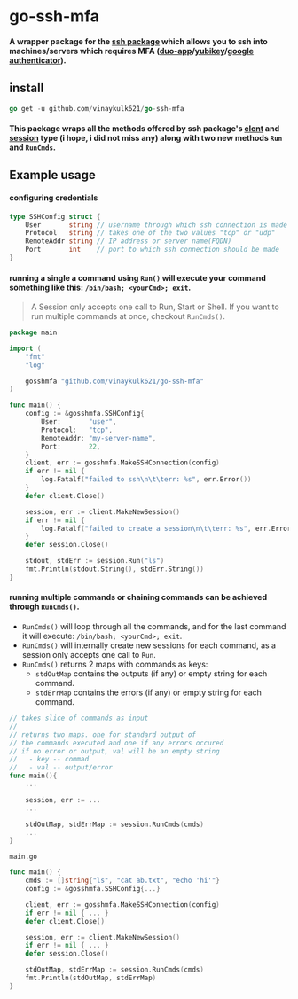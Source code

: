 # go-ssh-mfa

#### A wrapper package for the [ssh package](https://pkg.go.dev/golang.org/x/crypto/ssh) which allows you to ssh into machines/servers which requires MFA ([duo-app](https://duo.com/)/[yubikey](https://www.yubico.com/)/[google authenticator](https://en.wikipedia.org/wiki/Google_Authenticator)).

## install

```go
go get -u github.com/vinaykulk621/go-ssh-mfa
```

#### This package wraps all the methods offered by ssh package's [clent](<https://pkg.go.dev/golang.org/x/crypto/ssh#Client:~:text=type%20Channel-,type%20Client,func%20(c%20*Client)%20NewSession()%20(*Session%2C%20error),-type%20ClientConfig>) and [session](<https://pkg.go.dev/golang.org/x/crypto/ssh#Client:~:text=chan%20*Request%2C%20error)-,type%20Session,func%20(s%20*Session)%20WindowChange(h%2C%20w%20int)%20error,-type%20Signal>) type (i hope, i did not miss any) along with two new methods `Run` and `RunCmds`.

## Example usage

#### configuring credentials

```go
type SSHConfig struct {
	User       string // username through which ssh connection is made
	Protocol   string // takes one of the two values "tcp" or "udp"
	RemoteAddr string // IP address or server name(FQDN)
	Port       int    // port to which ssh connection should be made
}
```

#### running a single a command using `Run()` will execute your command something like this: `/bin/bash; <yourCmd>; exit`.

> A Session only accepts one call to Run, Start or Shell. If you want to run multiple commands at once, checkout `RunCmds()`.

```go
package main

import (
    "fmt"
	"log"

	gosshmfa "github.com/vinaykulk621/go-ssh-mfa"
)

func main() {
	config := &gosshmfa.SSHConfig{
		User:       "user",
		Protocol:   "tcp",
		RemoteAddr: "my-server-name",
		Port:       22,
	}
	client, err := gosshmfa.MakeSSHConnection(config)
	if err != nil {
		log.Fatalf("failed to ssh\n\t\terr: %s", err.Error())
	}
	defer client.Close()

	session, err := client.MakeNewSession()
	if err != nil {
		log.Fatalf("failed to create a session\n\t\terr: %s", err.Error())
	}
	defer session.Close()

	stdout, stdErr := session.Run("ls")
	fmt.Println(stdout.String(), stdErr.String())
}
```

#### running multiple commands or chaining commands can be achieved through `RunCmds()`.

- `RunCmds()` will loop through all the commands, and for the last command it will execute: `/bin/bash; <yourCmd>; exit`.
- `RunCmds()` will internally create new sessions for each command, as a session only accepts one call to `Run`.
- `RunCmds()` returns 2 maps with commands as keys:
  - `stdOutMap` contains the outputs (if any) or empty string for each command.
  - `stdErrMap` contains the errors (if any) or empty string for each command.

```go
// takes slice of commands as input
//
// returns two maps. one for standard output of
// the commands executed and one if any errors occured
// if no error or output, val will be an empty string
//   - key -- commad
//   - val -- output/error
func main(){
	...

	session, err := ...
	...

	stdOutMap, stdErrMap := session.RunCmds(cmds)
	...
}
```

`main.go`

```go
func main() {
	cmds := []string{"ls", "cat ab.txt", "echo 'hi'"}
	config := &gosshmfa.SSHConfig{...}

	client, err := gosshmfa.MakeSSHConnection(config)
	if err != nil { ...	}
	defer client.Close()

	session, err := client.MakeNewSession()
	if err != nil { ...	}
	defer session.Close()

	stdOutMap, stdErrMap := session.RunCmds(cmds)
	fmt.Println(stdOutMap, stdErrMap)
}
```
